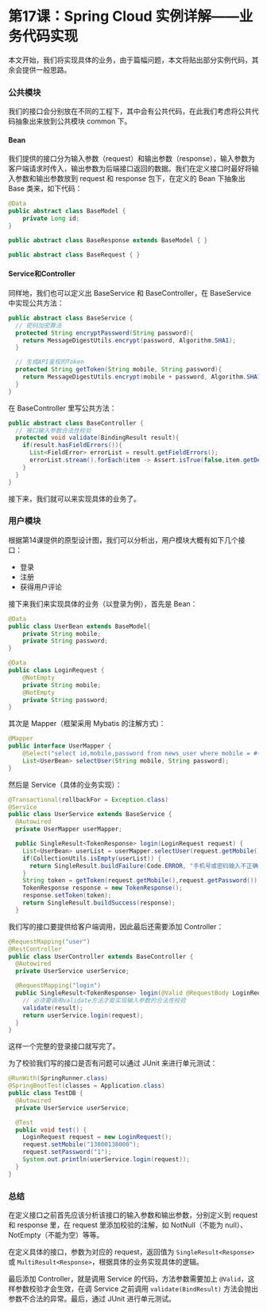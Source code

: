 # 第17课：Spring Cloud 实例详解——业务代码实现

本文开始，我们将实现具体的业务，由于篇幅问题，本文将贴出部分实例代码，其余会提供一般思路。

### 公共模块

我们的接口会分别放在不同的工程下，其中会有公共代码，在此我们考虑将公共代码抽象出来放到公共模块 common 下。

#### Bean

我们提供的接口分为输入参数（request）和输出参数（response），输入参数为客户端请求时传入，输出参数为后端接口返回的数据。我们在定义接口时最好将输入参数和输出参数放到 request 和 response 包下，在定义的 Bean 下抽象出 Base 类来，如下代码：

```java
@Data
public abstract class BaseModel {
    private Long id;
}
```

```java
public abstract class BaseResponse extends BaseModel { }
```

```java
public abstract class BaseRequest { }
```

#### Service和Controller

同样地，我们也可以定义出 BaseService 和 BaseController，在 BaseService 中实现公共方法：

```java
public abstract class BaseService {
  // 密码加密算法
  protected String encryptPassword(String password){
    return MessageDigestUtils.encrypt(password, Algorithm.SHA1);
  }

  // 生成API鉴权的Token
  protected String getToken(String mobile, String password){
    return MessageDigestUtils.encrypt(mobile + password, Algorithm.SHA1);
  }
}
```

在 BaseController 里写公共方法：

```java
public abstract class BaseController {
  // 接口输入参数合法性校验
  protected void validate(BindingResult result){
    if(result.hasFieldErrors()){
      List<FieldError> errorList = result.getFieldErrors();
      errorList.stream().forEach(item -> Assert.isTrue(false,item.getDefaultMessage()));
    }
  }
}
```

接下来，我们就可以来实现具体的业务了。

### 用户模块

根据第14课提供的原型设计图，我们可以分析出，用户模块大概有如下几个接口：

- 登录
- 注册
- 获得用户评论

接下来我们来实现具体的业务（以登录为例），首先是 Bean：

```java
@Data
public class UserBean extends BaseModel{
    private String mobile;
    private String password;
}
```

```java
@Data
public class LoginRequest {
    @NotEmpty
    private String mobile;
    @NotEmpty
    private String password;
}
```

其次是 Mapper（框架采用 Mybatis 的注解方式)：

```java
@Mapper
public interface UserMapper {
    @Select("select id,mobile,password from news_user where mobile = #{mobile} and password = #{password}")
    List<UserBean> selectUser(String mobile, String password);
}
```

然后是 Service（具体的业务实现）：

```java
@Transactional(rollbackFor = Exception.class)
@Service
public class UserService extends BaseService {
  @Autowired
  private UserMapper userMapper;

  public SingleResult<TokenResponse> login(LoginRequest request) {
    List<UserBean> userList = userMapper.selectUser(request.getMobile(),request.getPassword());
    if(CollectionUtils.isEmpty(userList)) {
      return SingleResult.buildFailure(Code.ERROR, "手机号或密码输入不正确！");
    }
    String token = getToken(request.getMobile(),request.getPassword());
    TokenResponse response = new TokenResponse();
    response.setToken(token);
    return SingleResult.buildSuccess(response);
  }
```

我们写的接口要提供给客户端调用，因此最后还需要添加 Controller：

```java
@RequestMapping("user")
@RestController
public class UserController extends BaseController {
  @Autowired
  private UserService userService;

  @RequestMapping("login")
  public SingleResult<TokenResponse> login(@Valid @RequestBody LoginRequest request, BindingResult result) {
    // 必须要调用validate方法才能实现输入参数的合法性校验
    validate(result);
    return userService.login(request);
  }
}
```

这样一个完整的登录接口就写完了。

为了校验我们写的接口是否有问题可以通过 JUnit 来进行单元测试：

```java
@RunWith(SpringRunner.class)
@SpringBootTest(classes = Application.class)
public class TestDB {
  @Autowired
  private UserService userService;

  @Test
  public void test() {
    LoginRequest request = new LoginRequest();
    request.setMobile("13800138000");
    request.setPassword("1");
    System.out.println(userService.login(request));
  }
}
```

### 总结

在定义接口之前首先应该分析该接口的输入参数和输出参数，分别定义到 request 和 response 里，在 request 里添加校验的注解，如 NotNull（不能为 null）、NotEmpty（不能为空）等等。

在定义具体的接口，参数为对应的 request，返回值为 `SingleResult<Response>` 或 `MultiResult<Response>`，根据具体的业务实现具体的逻辑。

最后添加 Controller，就是调用 Service 的代码，方法参数需要加上 `@Valid`，这样参数校验才会生效，在调 Service 之前调用 `validate(BindResult)` 方法会抛出参数不合法的异常。最后，通过 JUnit 进行单元测试。